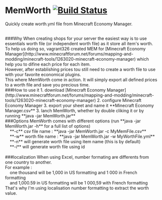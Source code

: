 # MemWorth [![Build Status](https://drone.io/github.com/hexosse/MemWorth/status.png)](https://drone.io/github.com/hexosse/MemWorth/latest)
Quickly create worth.yml file from Minecraft Economy Manager.

<br>
###Why
When creating shops for your server the easiest way is to use essentials worth file (or independent worth file) as it store all item's worth.<br>
To help us doing so, vagrant326 created MEM for [Minecraft Economy Manager](http://www.minecraftforum.net/forums/mapping-and-modding/minecraft-tools/1263020-minecraft-economy-manager) which help you to difine each price for each item.<br>
However, after establishing prices tou still need to create a worth file to use with your favorite economical plugins.<br>
This where MemWorth come in action. It will simply export all defined prices to a worth file and save you precious time.

<br>
###How to use it
1. download [Minecraft Economy Manager](http://www.minecraftforum.net/forums/mapping-and-modding/minecraft-tools/1263020-minecraft-economy-manager)
2. configure Minecraft Economy Manager
3. export your sheet and name it **Minecraft Economy Manager.csv**
3. lanch MemWorth, whether by double cliking it or by running **java -jar MemWorth.jar**

<br>
###Options
MemWorth comes with different options (run **java -jar MemWorth.jar -h** for a full list of options)<br>
&nbsp;&nbsp;&nbsp;&nbsp;**-c** csv file name : **java -jar MemWorth.jar -c MyMemFile.csv**<br>
&nbsp;&nbsp;&nbsp;&nbsp;**-w** worth file name : **java -jar MemWorth.jar -w MyWorthFile.yml**<br>
&nbsp;&nbsp;&nbsp;&nbsp;**-n** will generate worth file using item name (this is by default)<br>
&nbsp;&nbsp;&nbsp;&nbsp;**-i** will generate worth file using id<br>

<br>
###localization
When using Excel, number formating are differents from one country to another.<br>
For example :<br>
&nbsp;&nbsp;&nbsp;&nbsp;one thousand will be 1,000 in US formatting and 1 000 in French formatting<br>
&nbsp;&nbsp;&nbsp;&nbsp;and 1,000.59 in US formatting will be 1 000,59 with French formatting<br>
That's why I'm using localisation number formatting to extract the worth value.<br>


